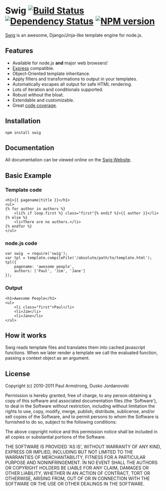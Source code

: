 
Swig [![Build Status](https://secure.travis-ci.org/paularmstrong/swig.png?branch=master)](http://travis-ci.org/paularmstrong/swig) [![Dependency Status](https://gemnasium.com/paularmstrong/swig.png)](https://gemnasium.com/paularmstrong/swig) [![NPM version](https://badge.fury.io/js/swig.png)](http://badge.fury.io/js/swig)
====

[Swig](http://paularmstrong.github.io/swig/) is an awesome, Django/Jinja-like template engine for node.js.

Features
--------

* Available for node.js **and** major web browsers!
* [Express](http://expressjs.com/) compatible.
* Object-Oriented template inheritance.
* Apply filters and transformations to output in your templates.
* Automatically escapes all output for safe HTML rendering.
* Lots of iteration and conditionals supported.
* Robust without the bloat.
* Extendable and customizable.
* Great [code coverage](http://paularmstrong.github.io/swig/coverage.html).

Installation
------------

    npm install swig

Documentation
-------------

All documentation can be viewed online on the [Swig Website](http://paularmstrong.github.io/swig/).

Basic Example
-------------

### Template code

    <h1>{{ pagename|title }}</h1>
    <ul>
    {% for author in authors %}
        <li{% if loop.first %} class="first"{% endif %}>{{ author }}</li>
    {% else %}
        <li>There are no authors.</li>
    {% endfor %}
    </ul>

### node.js code

    var swig  = require('swig');
    var tpl = template.compileFile('/absolute/path/to/template.html');
    tpl({
        pagename: 'awesome people',
        authors: ['Paul', 'Jim', 'Jane']
    });

### Output

    <h1>Awesome People</h1>
    <ul>
        <li class="first">Paul</li>
        <li>Jim</li>
        <li>Jane</li>
    </ul>

How it works
------------

Swig reads template files and translates them into cached javascript functions. When we later render a template we call the evaluated function, passing a context object as an argument.

License
-------

Copyright (c) 2010-2011 Paul Armstrong, Dusko Jordanovski

Permission is hereby granted, free of charge, to any person obtaining a copy of this software and associated documentation files (the 'Software'), to deal in the Software without restriction, including without limitation the rights to use, copy, modify, merge, publish, distribute, sublicense, and/or sell copies of the Software, and to permit persons to whom the Software is furnished to do so, subject to the following conditions:

The above copyright notice and this permission notice shall be included in all copies or substantial portions of the Software.

THE SOFTWARE IS PROVIDED 'AS IS', WITHOUT WARRANTY OF ANY KIND, EXPRESS OR IMPLIED, INCLUDING BUT NOT LIMITED TO THE WARRANTIES OF MERCHANTABILITY, FITNESS FOR A PARTICULAR PURPOSE AND NONINFRINGEMENT. IN NO EVENT SHALL THE AUTHORS OR COPYRIGHT HOLDERS BE LIABLE FOR ANY CLAIM, DAMAGES OR OTHER LIABILITY, WHETHER IN AN ACTION OF CONTRACT, TORT OR OTHERWISE, ARISING FROM, OUT OF OR IN CONNECTION WITH THE SOFTWARE OR THE USE OR OTHER DEALINGS IN THE SOFTWARE.
